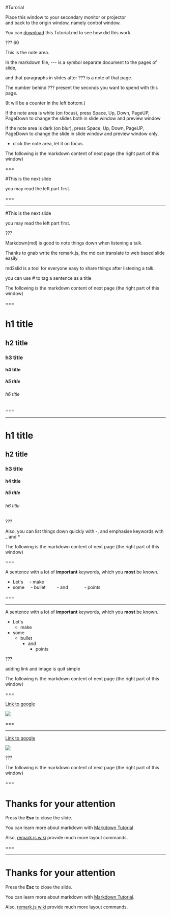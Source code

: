 #Turorial

Place  this window to your secondary monitor or projector  
and back to the origin window, namely control window.  

You can [download](/Tutorial.md) this Tutorial.md to see how did this work.

??? 60

This is the note area.

In the markdown file, --- is a symbol separate document to the pages of slide,
 
and that paragraphs in slides after ???  is a note of that page.

The number behind ??? present the seconds you want to spend with this page. 

(It will be a counter in the left bottom.)

If the note area is white (on focus), press Space, Up, Down, PageUP, PageDown to change the slides both in slide window and preview window

If the note area is dark (on blur), press Space, Up, Down, PageUP, PageDown to change the slide in slide window and preview window only.

* click the note area, let it on focus.

The following is the markdown content of next page (the right part of this window)

===

#This is the next slide

you may read the left part first.

===

---

#This is the next slide

you may read the left part first.

???

Markdown(md) is good to note things down when listening a talk.

Thanks to gnab write the remark.js, the md can translate to web based slide easily.

md2slid is a tool for everyone easy to share things after listening a talk.

you can use # to tag a sentence as a title

The following is the markdown content of next page (the right part of this window)

===

# h1 title

## h2 title

### h3 title

#### h4 title

##### h5 title

###### h6 title

===

---

# h1 title

## h2 title

### h3 title

#### h4 title

##### h5 title

###### h6 title

???


Also, you can list things down quickly with -, and emphasise keywords with _ and *

The following is the markdown content of next page (the right part of this window)

===

A sentence with a lot of __important__ keywords, which you **most** be known. 

- Let's
&nbsp;&nbsp;&nbsp;&nbsp;- make 
- some
&nbsp;&nbsp;&nbsp;&nbsp;- bullet 
&nbsp;&nbsp;&nbsp;&nbsp;&nbsp;&nbsp;&nbsp;&nbsp;- and 
&nbsp;&nbsp;&nbsp;&nbsp;&nbsp;&nbsp;&nbsp;&nbsp;&nbsp;&nbsp;&nbsp;&nbsp;- points
        
===

---

A sentence with a lot of __important__ keywords, which you **most** be known. 

- Let's
    - make 
- some
    - bullet 
        - and 
            - points  
            
???

adding link and image is quit simple

The following is the markdown content of next page (the right part of this window)

===

[Link to google]('http://www.google.com')

![](http://octodex.github.com/images/octdrey-catburn.jpg)
        
===

---

[Link to google]('http://www.google.com')

![](http://octodex.github.com/images/octdrey-catburn.jpg)

???

The following is the markdown content of next page (the right part of this window)

===

# Thanks for your attention

Press the __Esc__ to close the slide.

You can learn more about markdown with [Markdown Tutorial](http://www.markdowntutorial.com/)

Also, [remark.js wiki](https://github.com/gnab/remark/wiki) provide much more layout commands.


===

---


# Thanks for your attention

Press the __Esc__ to close the slide.

You can learn more about markdown with [Markdown Tutorial](http://www.markdowntutorial.com/).

Also, [remark.js wiki](https://github.com/gnab/remark/wiki) provide much more layout commands.
